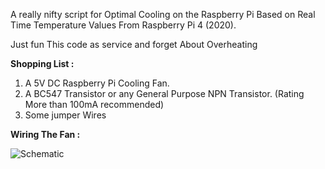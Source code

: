 A really nifty script for Optimal Cooling on the Raspberry Pi Based on Real Time Temperature Values From Raspberry Pi 4 (2020).

Just fun This code as service and forget About Overheating

**Shopping List :**
1. A 5V DC Raspberry Pi Cooling Fan.
2. A BC547 Transistor or any General Purpose NPN Transistor. (Rating More than 100mA recommended)
3. Some jumper Wires

**Wiring The Fan :**

<img align="centre" alt="Schematic" src="https://user-images.githubusercontent.com/42748272/100542054-e7feed80-326d-11eb-9144-130fd093f6bc.jpg"/>


